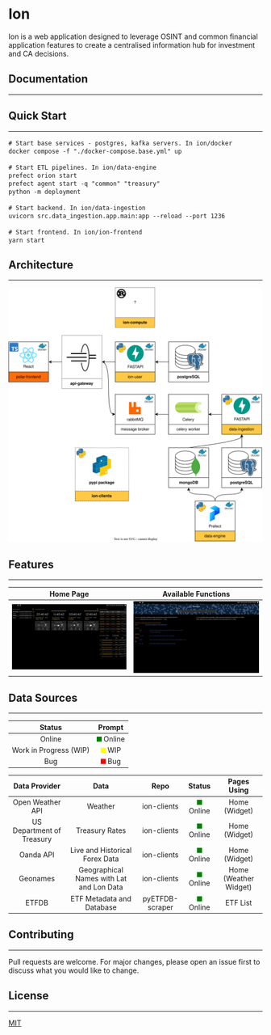 # Ion

Ion is a web application designed to leverage OSINT and common financial application features to create a centralised information hub for investment and CA decisions.

## Documentation

---

## Quick Start

---

```
# Start base services - postgres, kafka servers. In ion/docker
docker compose -f "./docker-compose.base.yml" up

# Start ETL pipelines. In ion/data-engine
prefect orion start
prefect agent start -q "common" "treasury"
python -m deployment

# Start backend. In ion/data-ingestion
uvicorn src.data_ingestion.app.main:app --reload --port 1236

# Start frontend. In ion/ion-frontend
yarn start
```

## Architecture

---

![](./assets/architecture.drawio.svg)

## Features

---

Home Page             |  Available Functions
:-------------------------:|:-------------------------:
![](./assets/home.png)  |  ![](./assets/function-explorer.png)

## Data Sources

---

Status              |     Prompt
:-------------------------:|:-------------------------:
Online | <div style="width:10px;height:10px;background-color:green;display:inline-block;"></div> <span> Online </span>
Work in Progress (WIP) | <div style="width:10px;height:10px;background-color:yellow;display:inline-block;"></div> <span> WIP </span>
Bug | <div style="width:10px;height:10px;background-color:red;display:inline-block;"></div> <span> Bug </span>

Data Provider              |  Data                       |  Repo                    |  Status                 | Pages Using
:-------------------------:|:-------------------------:|:-------------------------:|:-------------------------: | :-------------------------: 
Open Weather API | Weather | ion-clients | <div style="width:10px;height:10px;background-color:green;display:inline-block;"></div> <span> Online </span> | Home (Widget)
US Department of Treasury | Treasury Rates | ion-clients | <div style="width:10px;height:10px;background-color:green;display:inline-block;"></div> <span> Online </span> | Home (Widget)
Oanda API | Live and Historical Forex Data | ion-clients | <div style="width:10px;height:10px;background-color:green;display:inline-block;"></div> <span> Online </span> | Home (Widget)
Geonames | Geographical Names with Lat and Lon Data | ion-clients | <div style="width:10px;height:10px;background-color:green;display:inline-block;"></div> <span> Online </span> | Home (Weather Widget)
ETFDB | ETF Metadata and Database | pyETFDB-scraper | <div style="width:10px;height:10px;background-color:green;display:inline-block;"></div> <span> Online </span> | ETF List

## Contributing

---

Pull requests are welcome. For major changes, please open an issue first to discuss what you would like to change.

## License

---

[MIT](https://choosealicense.com/licenses/mit/)
